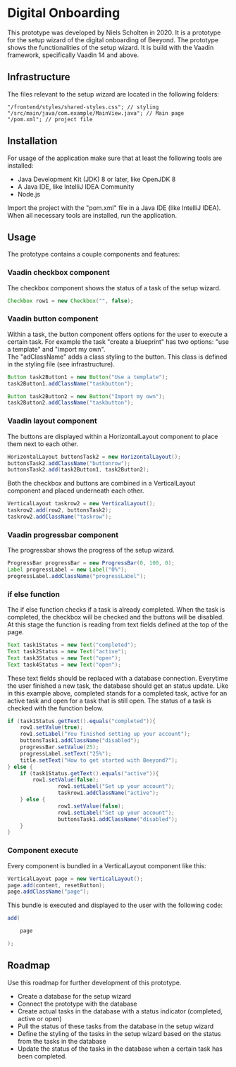 # Digital Onboarding

This prototype was developed by Niels Scholten in 2020. It is a prototype for the setup wizard of the digital onboarding of Beeyond. The prototype shows the functionalities of the setup wizard. It is build with the Vaadin framework, specifically Vaadin 14 and above. 

## Infrastructure

The files relevant to the setup wizard are located in the following folders:

```location
"/frontend/styles/shared-styles.css"; // styling
"/src/main/java/com.example/MainView.java"; // Main page
"/pom.xml"; // project file
```

## Installation
For usage of the application make sure that at least the following tools are installed:
- Java Development Kit (JDK) 8 or later, like OpenJDK 8
- A Java IDE, like IntelliJ IDEA Community
- Node.js

Import the project with the "pom.xml" file in a Java IDE (like IntelliJ IDEA). When all necessary tools are installed, run the application.

## Usage 
The prototype contains a couple components and features: 

### Vaadin checkbox component
The checkbox component shows the status of a task of the setup wizard.

```java
Checkbox row1 = new Checkbox("", false);
```

### Vaadin button component
Within a task, the button component offers options for the user to execute a certain task. For example the task "create a blueprint" has two options: "use a template" and "import my own".  
The "adClassName" adds a class styling to the button. This class is defined in the styling file (see infrastructure).

```java
Button task2Button1 = new Button("Use a template");
task2Button1.addClassName("taskbutton");

Button task2Button2 = new Button("Import my own");
task2Button2.addClassName("taskbutton");
```

### Vaadin layout component
The buttons are displayed within a HorizontalLayout component to place them next to each other. 

```java
HorizontalLayout buttonsTask2 = new HorizontalLayout();
buttonsTask2.addClassName("buttonrow");
buttonsTask2.add(task2Button1, task2Button2);
```

Both the checkbox and buttons are combined in a VerticalLayout component and placed underneath each other. 

```java
VerticalLayout taskrow2 = new VerticalLayout();
taskrow2.add(row2, buttonsTask2);
taskrow2.addClassName("taskrow");
```

### Vaadin progressbar component
The progressbar shows the progress of the setup wizard.

```java
ProgressBar progressBar = new ProgressBar(0, 100, 0);
Label progressLabel = new Label("0%");
progressLabel.addClassName("progressLabel");
```

### if else function
The if else function checks if a task is already completed. When the task is completed, the checkbox will be checked and the buttons will be disabled. At this stage the function is reading from text fields defined at the top of the page. 

```java
Text task1Status = new Text("completed");
Text task2Status = new Text("active");
Text task3Status = new Text("open");
Text task4Status = new Text("open");
```

These text fields should be replaced with a database connection. Everytime the user finished a new task, the database should get an status update. Like in this example above, completed stands for a completed task, active for an active task and open for a task that is still open. The status of a task is checked with the function below. 

```java
if (task1Status.getText().equals("completed")){
	row1.setValue(true);
	row1.setLabel("You finished setting up your account");
	buttonsTask1.addClassName("disabled");
	progressBar.setValue(25);
	progressLabel.setText("25%");
	title.setText("How to get started with Beeyond?");
} else {
	if (task1Status.getText().equals("active")){
		row1.setValue(false);
                row1.setLabel("Set up your account");
                taskrow1.addClassName("active");
	} else {
                row1.setValue(false);
                row1.setLabel("Set up your account");
                buttonsTask1.addClassName("disabled");
	}
}
```

### Component execute
Every component is bundled in a VerticalLayout component like this:

```java
VerticalLayout page = new VerticalLayout();
page.add(content, resetButton);
page.addClassName("page");
```

This bundle is executed and displayed to the user with the following code: 

```java
add(

    page

);
```

## Roadmap
Use this roadmap for further development of this prototype. 

- Create a database for the setup wizard
- Connect the prototype with the database
- Create actual tasks in the database with a status indicator (completed, active or open)
- Pull the status of these tasks from the database in the setup wizard
- Define the styling of the tasks in the setup wizard based on the status from the tasks in the database
- Update the status of the tasks in the database when a certain task has been completed. 